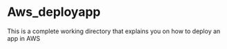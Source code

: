 # Aws_deployapp
This is a complete working directory that explains you on how to deploy an app in AWS
